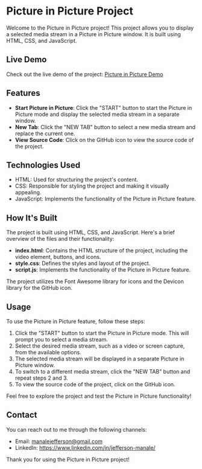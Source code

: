# Picture in Picture Project

Welcome to the Picture in Picture project! This project allows you to display a selected media stream in a Picture in Picture window. It is built using HTML, CSS, and JavaScript.

## Live Demo

Check out the live demo of the project: [Picture in Picture Demo](https://example.com)

## Features

- **Start Picture in Picture**: Click the "START" button to start the Picture in Picture mode and display the selected media stream in a separate window.
- **New Tab**: Click the "NEW TAB" button to select a new media stream and replace the current one.
- **View Source Code**: Click on the GitHub icon to view the source code of the project.

## Technologies Used

- HTML: Used for structuring the project's content.
- CSS: Responsible for styling the project and making it visually appealing.
- JavaScript: Implements the functionality of the Picture in Picture feature.

## How It's Built

The project is built using HTML, CSS, and JavaScript. Here's a brief overview of the files and their functionality:

- **index.html**: Contains the HTML structure of the project, including the video element, buttons, and icons.
- **style.css**: Defines the styles and layout of the project.
- **script.js**: Implements the functionality of the Picture in Picture feature.

The project utilizes the Font Awesome library for icons and the Devicon library for the GitHub icon.

## Usage

To use the Picture in Picture feature, follow these steps:

1. Click the "START" button to start the Picture in Picture mode. This will prompt you to select a media stream.
2. Select the desired media stream, such as a video or screen capture, from the available options.
3. The selected media stream will be displayed in a separate Picture in Picture window.
4. To switch to a different media stream, click the "NEW TAB" button and repeat steps 2 and 3.
5. To view the source code of the project, click on the GitHub icon.

Feel free to explore the project and test the Picture in Picture functionality!

## Contact

You can reach out to me through the following channels:
- Email: manalejefferson@gmail.com
- LinkedIn: https://www.linkedin.com/in/jefferson-manale/

Thank you for using the Picture in Picture project!
